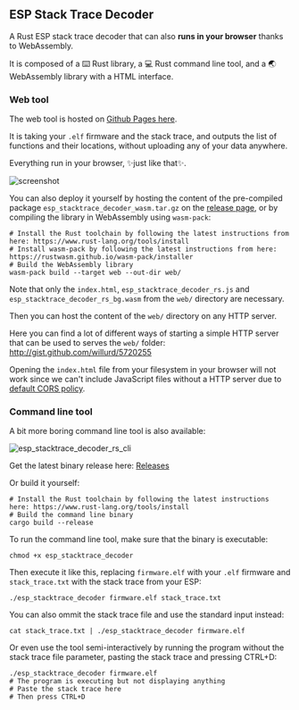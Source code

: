 ## ESP Stack Trace Decoder

A Rust ESP stack trace decoder that can also **runs in your browser** thanks to WebAssembly.

It is composed of a ⌨️ Rust library, a 💻 Rust command line tool, and a 🌏 WebAssembly library with a HTML interface.

### Web tool

The web tool is hosted on [Github Pages here](https://esphome.github.io/esp-stacktrace-decoder/).

It is taking your `.elf` firmware and the stack trace, and outputs the list of functions and their locations, without uploading any of your data anywhere.

Everything run in your browser, ✨just like that✨.

![screenshot](https://user-images.githubusercontent.com/159235/136428494-4fdb6c69-74ca-42ab-8bf7-e26d1d625a28.png)

You can also deploy it yourself by hosting the content of the pre-compiled package `esp_stacktrace_decoder_wasm.tar.gz` on the [release page](https://github.com/esphome/esp-stacktrace-decoder/releases), or by compiling the library in WebAssembly using `wasm-pack`:

    # Install the Rust toolchain by following the latest instructions from here: https://www.rust-lang.org/tools/install
    # Install wasm-pack by following the latest instructions from here: https://rustwasm.github.io/wasm-pack/installer
    # Build the WebAssembly library
    wasm-pack build --target web --out-dir web/

Note that only the `index.html`, `esp_stacktrace_decoder_rs.js` and `esp_stacktrace_decoder_rs_bg.wasm` from the `web/` directory are necessary.

Then you can host the content of the `web/` directory on any HTTP server.

Here you can find a lot of different ways of starting a simple HTTP server that can be used to serves the `web/` folder: http://gist.github.com/willurd/5720255

Opening the `index.html` file from your filesystem in your browser will not work since we can't include JavaScript files without a HTTP server due to [default CORS policy](https://developer.mozilla.org/en-US/docs/Web/HTTP/CORS/Errors/CORSRequestNotHttp).

### Command line tool

A bit more boring command line tool is also available:

![esp_stacktrace_decoder_rs_cli](https://user-images.githubusercontent.com/159235/136429806-48b82e04-cc55-4dda-84de-d143001165c3.png)

Get the latest binary release here: [Releases](https://github.com/esphome/esp-stacktrace-decoder/releases)

Or build it yourself: 

    # Install the Rust toolchain by following the latest instructions here: https://www.rust-lang.org/tools/install
    # Build the command line binary    
    cargo build --release

To run the command line tool, make sure that the binary is executable:

    chmod +x esp_stacktrace_decoder

Then execute it like this, replacing `firmware.elf` with your `.elf` firmware and `stack_trace.txt` with the stack trace from your ESP:

    ./esp_stacktrace_decoder firmware.elf stack_trace.txt

You can also ommit the stack trace file and use the standard input instead:

    cat stack_trace.txt | ./esp_stacktrace_decoder firmware.elf

Or even use the tool semi-interactively by running the program without the stack trace file parameter, pasting the stack trace and pressing CTRL+D:

    ./esp_stacktrace_decoder firmware.elf
    # The program is executing but not displaying anything
    # Paste the stack trace here
    # Then press CTRL+D
